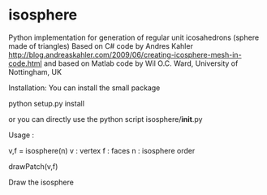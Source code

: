 # isosphere
Python implementation for generation of regular unit icosahedrons (sphere made of triangles)
Based on C# code by Andres Kahler
http://blog.andreaskahler.com/2009/06/creating-icosphere-mesh-in-code.html
and based on Matlab code by Wil O.C. Ward, University of Nottingham, UK



Installation: 
You can install the small package

python setup.py install

or you can directly use the python script isosphere/__init__.py

Usage :

v,f =  isosphere(n) 
v : vertex
f : faces
n : isosphere order

drawPatch(v,f)

Draw the isosphere
